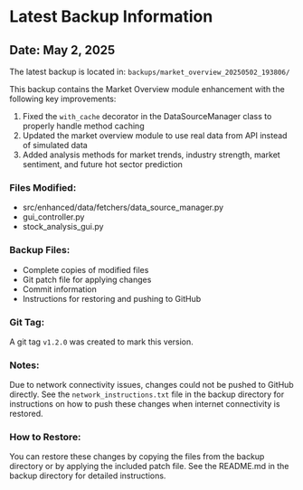 # Latest Backup Information

## Date: May 2, 2025

The latest backup is located in: `backups/market_overview_20250502_193806/`

This backup contains the Market Overview module enhancement with the following key improvements:

1. Fixed the `with_cache` decorator in the DataSourceManager class to properly handle method caching
2. Updated the market overview module to use real data from API instead of simulated data
3. Added analysis methods for market trends, industry strength, market sentiment, and future hot sector prediction

### Files Modified:
- src/enhanced/data/fetchers/data_source_manager.py
- gui_controller.py
- stock_analysis_gui.py

### Backup Files:
- Complete copies of modified files
- Git patch file for applying changes
- Commit information
- Instructions for restoring and pushing to GitHub

### Git Tag:
A git tag `v1.2.0` was created to mark this version.

### Notes:
Due to network connectivity issues, changes could not be pushed to GitHub directly.
See the `network_instructions.txt` file in the backup directory for instructions on
how to push these changes when internet connectivity is restored.

### How to Restore:
You can restore these changes by copying the files from the backup directory or by
applying the included patch file. See the README.md in the backup directory for
detailed instructions. 